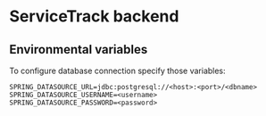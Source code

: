 # ServiceTrack backend

## Environmental variables

To configure database connection specify those variables:

    SPRING_DATASOURCE_URL=jdbc:postgresql://<host>:<port>/<dbname>
    SPRING_DATASOURCE_USERNAME=<username>
    SPRING_DATASOURCE_PASSWORD=<password>